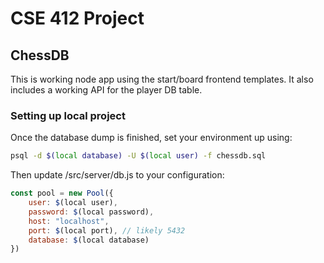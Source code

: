 # CSE 412 Project 

## ChessDB

This is working node app using the start/board frontend templates. It also includes a working API for the player DB table. 

### Setting up local project
Once the database dump is finished, set your environment up using:
```bash
psql -d $(local database) -U $(local user) -f chessdb.sql
```

Then update /src/server/db.js to your configuration:
```javascript
const pool = new Pool({
    user: $(local user),
    password: $(local password),
    host: "localhost",
    port: $(local port), // likely 5432
    database: $(local database) 
})
```
